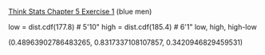 [Think Stats Chapter 5 Exercise 1](http://greenteapress.com/thinkstats2/html/thinkstats2006.html#toc50) (blue men)

>>
low = dist.cdf(177.8)    # 5'10"
high = dist.cdf(185.4)   # 6'1"
low, high, high-low

(0.48963902786483265, 0.8317337108107857, 0.3420946829459531)
